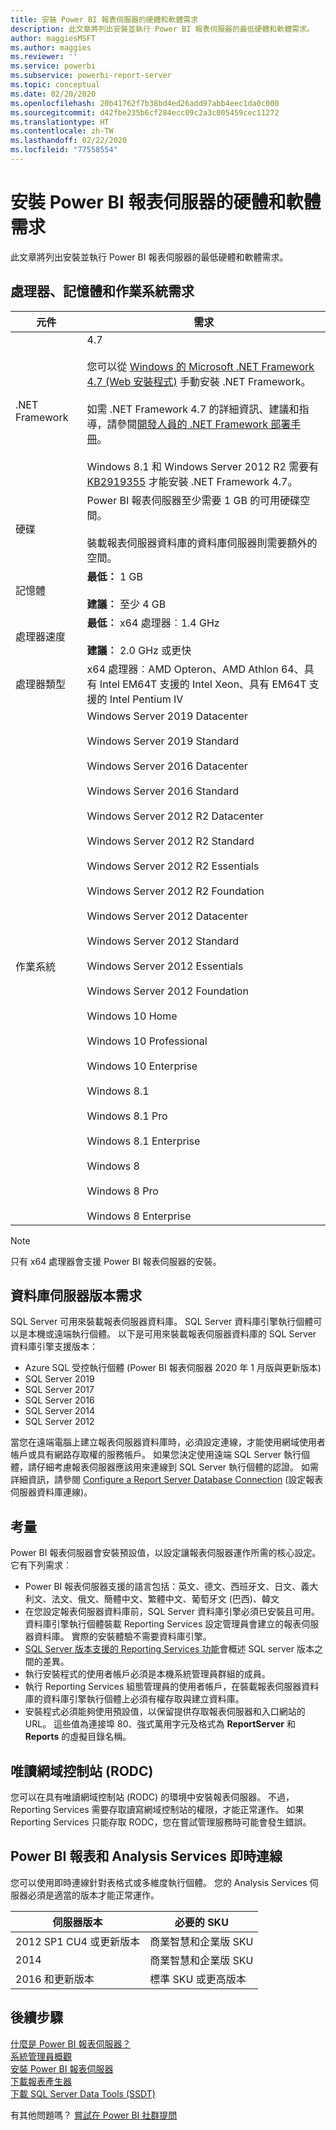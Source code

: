 ```yaml
---
title: 安裝 Power BI 報表伺服器的硬體和軟體需求
description: 此文章將列出安裝並執行 Power BI 報表伺服器的最低硬體和軟體需求。
author: maggiesMSFT
ms.author: maggies
ms.reviewer: ''
ms.service: powerbi
ms.subservice: powerbi-report-server
ms.topic: conceptual
ms.date: 02/20/2020
ms.openlocfilehash: 20b41762f7b38bd4ed26add97abb4eec1da0c000
ms.sourcegitcommit: d42fbe235b6cf284ecc09c2a3c005459cec11272
ms.translationtype: HT
ms.contentlocale: zh-TW
ms.lasthandoff: 02/22/2020
ms.locfileid: "77558554"
---
```

# <a name="hardware-and-software-requirements-for-installing-power-bi-report-server"></a>安裝 Power BI 報表伺服器的硬體和軟體需求

此文章將列出安裝並執行 Power BI 報表伺服器的最低硬體和軟體需求。

## <a name="processor-memory-and-operating-system-requirements"></a>處理器、記憶體和作業系統需求

| 元件 | 需求 |
| --- | --- |
| .NET Framework |4.7<br><br>您可以從 [Windows 的 Microsoft .NET Framework 4.7 (Web 安裝程式)](https://support.microsoft.com/en-us/kb/3186500) 手動安裝 .NET Framework。<br/><br/> 如需 .NET Framework 4.7 的詳細資訊、建議和指導，請參閱[開發人員的 .NET Framework 部署手冊](https://docs.microsoft.com/dotnet/framework/deployment/deployment-guide-for-developers)。<br/><br/>Windows 8.1 和 Windows Server 2012 R2 需要有 [KB2919355](https://support.microsoft.com/kb/2919355) 才能安裝 .NET Framework 4.7。 |
| 硬碟 |Power BI 報表伺服器至少需要 1 GB 的可用硬碟空間。<br><br>裝載報表伺服器資料庫的資料庫伺服器則需要額外的空間。 |
| 記憶體 |**最低：** 1 GB<br/><br/> **建議︰** 至少 4 GB |
| 處理器速度 |**最低︰** x64 處理器︰1.4 GHz<br/><br/> **建議︰** 2.0 GHz 或更快 |
| 處理器類型 |x64 處理器︰AMD Opteron、AMD Athlon 64、具有 Intel EM64T 支援的 Intel Xeon、具有 EM64T 支援的 Intel Pentium IV |
| 作業系統 |Windows Server 2019 Datacenter<br><br>Windows Server 2019 Standard<br><br>Windows Server 2016 Datacenter<br><br>Windows Server 2016 Standard<br><br>Windows Server 2012 R2 Datacenter<br><br>Windows Server 2012 R2 Standard<br><br>Windows Server 2012 R2 Essentials<br><br>Windows Server 2012 R2 Foundation<br><br>Windows Server 2012 Datacenter<br><br>Windows Server 2012 Standard<br><br>Windows Server 2012 Essentials<br><br>Windows Server 2012 Foundation<br><br>Windows 10 Home<br><br>Windows 10 Professional<br><br>Windows 10 Enterprise<br><br>Windows 8.1<br><br>Windows 8.1 Pro<br><br>Windows 8.1 Enterprise<br><br>Windows 8<br><br>Windows 8 Pro<br><br>Windows 8 Enterprise |

> [!NOTE]
> 只有 x64 處理器會支援 Power BI 報表伺服器的安裝。


## <a name="database-server-version-requirements"></a>資料庫伺服器版本需求

SQL Server 可用來裝載報表伺服器資料庫。 SQL Server 資料庫引擎執行個體可以是本機或遠端執行個體。 以下是可用來裝載報表伺服器資料庫的 SQL Server 資料庫引擎支援版本：

* Azure SQL 受控執行個體 (Power BI 報表伺服器 2020 年 1 月版與更新版本)
* SQL Server 2019
* SQL Server 2017
* SQL Server 2016
* SQL Server 2014
* SQL Server 2012

當您在遠端電腦上建立報表伺服器資料庫時，必須設定連線，才能使用網域使用者帳戶或具有網路存取權的服務帳戶。 如果您決定使用遠端 SQL Server 執行個體，請仔細考慮報表伺服器應該用來連線到 SQL Server 執行個體的認證。 如需詳細資訊，請參閱 [Configure a Report Server Database Connection](https://docs.microsoft.com/sql/reporting-services/install-windows/configure-a-report-server-database-connection-ssrs-configuration-manager) (設定報表伺服器資料庫連線)。

## <a name="considerations"></a>考量

Power BI 報表伺服器會安裝預設值，以設定讓報表伺服器運作所需的核心設定。 它有下列需求︰

* Power BI 報表伺服器支援的語言包括：英文、德文、西班牙文、日文、義大利文、法文、俄文、簡體中文、繁體中文、葡萄牙文 (巴西)、韓文
* 在您設定報表伺服器資料庫前，SQL Server 資料庫引擎必須已安裝且可用。 資料庫引擎執行個體裝載 Reporting Services 設定管理員會建立的報表伺服器資料庫。 實際的安裝體驗不需要資料庫引擎。
* [SQL Server 版本支援的 Reporting Services 功能](https://docs.microsoft.com/sql/reporting-services/reporting-services-features-supported-by-the-editions-of-sql-server-2016)會概述 SQL server 版本之間的差異。
* 執行安裝程式的使用者帳戶必須是本機系統管理員群組的成員。
* 執行 Reporting Services 組態管理員的使用者帳戶，在裝載報表伺服器資料庫的資料庫引擎執行個體上必須有權存取與建立資料庫。
* 安裝程式必須能夠使用預設值，以保留提供存取報表伺服器和入口網站的 URL。 這些值為連接埠 80、強式萬用字元及格式為 **ReportServer** 和 **Reports** 的虛擬目錄名稱。

## <a name="read-only-domain-controller-rodc"></a>唯讀網域控制站 (RODC)

 您可以在具有唯讀網域控制站 (RODC) 的環境中安裝報表伺服器。 不過，Reporting Services 需要存取讀寫網域控制站的權限，才能正常運作。 如果 Reporting Services 只能存取 RODC，您在嘗試管理服務時可能會發生錯誤。

## <a name="power-bi-reports-and-analysis-services-live-connections"></a>Power BI 報表和 Analysis Services 即時連線

您可以使用即時連線針對表格式或多維度執行個體。 您的 Analysis Services 伺服器必須是適當的版本才能正常運作。

| **伺服器版本** | **必要的 SKU** |
| --- | --- |
| 2012 SP1 CU4 或更新版本 |商業智慧和企業版 SKU |
| 2014 |商業智慧和企業版 SKU |
| 2016 和更新版本 |標準 SKU 或更高版本 |

## <a name="next-steps"></a>後續步驟

[什麼是 Power BI 報表伺服器？](get-started.md)  
[系統管理員概觀](admin-handbook-overview.md)  
[安裝 Power BI 報表伺服器](install-report-server.md)  
[下載報表產生器](https://www.microsoft.com/download/details.aspx?id=53613)  
[下載 SQL Server Data Tools (SSDT)](https://go.microsoft.com/fwlink/?LinkID=616714)

有其他問題嗎？ [嘗試在 Power BI 社群提問](https://community.powerbi.com/)
